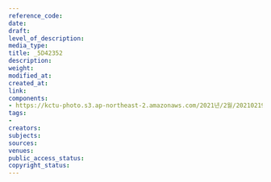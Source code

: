 ```yaml
---
reference_code: 
date: 
draft: 
level_of_description: 
media_type: 
title: _5D42352
description: 
weight: 
modified_at: 
created_at: 
link: 
components:
- https://kctu-photo.s3.ap-northeast-2.amazonaws.com/2021년/2월/20210219_백기완+선생+발인.영결식.하관/송승현/_5D42352.jpg
tags:
- 
creators: 
subjects: 
sources: 
venues: 
public_access_status: 
copyright_status: 
---
```

